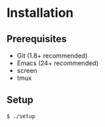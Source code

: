 Installation
============

Prerequisites
-------------

* Git (1.8+ recommended)
* Emacs (24+ recommended)
* screen
* tmux


Setup
------------

``` bash-session
$ ./setup 
```
